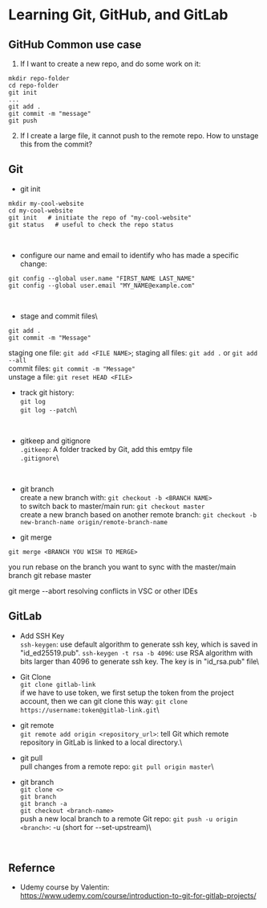 # Learning Git, GitHub, and GitLab

## GitHub Common use case

1. If I want to create a new repo, and do some work on it:
```
mkdir repo-folder
cd repo-folder
git init
...
git add .
git commit -m "message"
git push
```
2. If I create a large file, it cannot push to the remote repo. How to unstage this from the commit?


## Git

- git init
```
mkdir my-cool-website
cd my-cool-website
git init   # initiate the repo of "my-cool-website"
git status   # useful to check the repo status
```
<br>

- configure our name and email to identify who has made a specific change:
```
git config --global user.name "FIRST_NAME LAST_NAME"
git config --global user.email "MY_NAME@example.com"
```
<br>

- stage and commit files\
```
git add .
git commit -m "Message"
```
staging one file: `git add <FILE NAME>`; staging all files: `git add .` or `git add --all`\
commit files: `git commit -m "Message"`\
unstage a file: `git reset HEAD <FILE>`
<br>


- track git history:\
`git log`\
`git log --patch`\
<br>

-  gitkeep and gitignore \
`.gitkeep`: A folder tracked by Git, add this emtpy file\
`.gitignore`\
<br>

- git branch   
create a new branch with: `git checkout -b <BRANCH NAME>`  
to switch back to master/main run: `git checkout master`  
create a new branch based on another remote branch: `git checkout -b new-branch-name origin/remote-branch-name`  

- git merge

`git merge <BRANCH YOU WISH TO MERGE>`

you run rebase on the branch you want to sync with the master/main branch
git rebase master

git merge --abort
resolving conflicts in VSC or other IDEs

## GitLab

- Add SSH Key\
`ssh-keygen`: use default algorithm to generate ssh key, which is saved in "id_ed25519.pub".
`ssh-keygen -t rsa -b 4096`: use RSA algorithm with bits larger than 4096 to generate ssh key. The key is in "id_rsa.pub" file\

- Git Clone\
`git clone gitlab-link`\
if we have to use token, we first setup the token from the project account, then we can git clone this way: `git clone https://username:token@gitlab-link.git`\


- git remote\
`git remote add origin <repository_url>`: tell Git which remote repository in GitLab is linked to a local directory.\

- git pull\
pull changes from a remote repo: `git pull origin master`\

- git branch\
`git clone <>`\
`git branch`\
`git branch -a`\
`git checkout <branch-name>`\
push a new local branch to a remote Git repo:
`git push -u origin <branch>`: -u (short for --set-upstream)\
<br>



## Refernce

- Udemy course by Valentin: https://www.udemy.com/course/introduction-to-git-for-gitlab-projects/